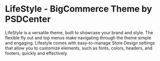 # LifeStyle - BigCommerce Theme by PSDCenter

LifeStyle is a versatile theme, built to showcase your brand and style. The flexible fly out and top menus make navigating through the theme simple and engaging.  Lifestyle comes with easy-to-manage Store Design settings that allow you to customize elements, such as fonts, colors, headers, and footers, quickly and effectively.
